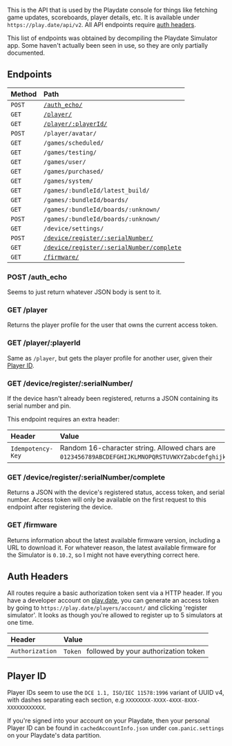 This is the API that is used by the Playdate console for things like fetching game updates, scoreboards, player details, etc. It is available under `https://play.date/api/v2`. All API endpoints require [auth headers](#auth-headers).

This list of endpoints was obtained by decompiling the Playdate Simulator app. Some haven't actually been seen in use, so they are only partially documented.

## Endpoints

| Method | Path |
|:-|:-|
| `POST` | [`/auth_echo/`](#post-auth_echo) |
| `GET`  | [`/player/`](#get-player) |
| `GET`  | [`/player/:playerId/`](#get-playerplayerid) |
| `POST` | `/player/avatar/` |
| `GET`  | `/games/scheduled/` |
| `GET`  | `/games/testing/` |
| `GET`  | `/games/user/` |
| `GET`  | `/games/purchased/` |
| `GET`  | `/games/system/` |
| `GET`  | `/games/:bundleId/latest_build/` |
| `GET`  | `/games/:bundleId/boards/` |
| `GET`  | `/games/:bundleId/boards/:unknown/` |
| `POST` | `/games/:bundleId/boards/:unknown/` |
| `GET`  | `/device/settings/` |
| `POST` | [`/device/register/:serialNumber/`]((#get-deviceregisterserialnumber)) |
| `GET`  | [`/device/register/:serialNumber/complete`](#get-deviceregisterserialnumbercomplete) |
| `GET`  | [`/firmware/`](#get-firmware) |

### POST /auth_echo

Seems to just return whatever JSON body is sent to it.

### GET /player

Returns the player profile for the user that owns the current access token.

### GET /player/:playerId

Same as `/player`, but gets the player profile for another user, given their [Player ID](#player-id).

### GET /device/register/:serialNumber/

If the device hasn't already been registered, returns a JSON containing its serial number and pin.

This endpoint requires an extra header:

| Header | Value |
|:-|:-|
| `Idempotency-Key` | Random 16-character string. Allowed chars are `0123456789ABCDEFGHIJKLMNOPQRSTUVWXYZabcdefghijklmnopqrstuvwxyz`. |

### GET /device/register/:serialNumber/complete

Returns a JSON with the device's registered status, access token, and serial number. Access token will only be available on the first request to this endpoint after registering the device.

### GET /firmware

Returns information about the latest available firmware version, including a URL to download it. For whatever reason, the latest available firmware for the Simulator is `0.10.2`, so I might not have everything correct here.

## Auth Headers

All routes require a basic authorization token sent via a HTTP header. If you have a developer account on [play.date](//play.date), you can generate an access token by going to `https://play.date/players/account/` and clicking 'register simulator'. It looks as though you're allowed to register up to 5 simulators at one time.

| Header | Value |
|:-|:-|
| `Authorization` | `Token ` followed by your authorization token |

## Player ID

Player IDs seem to use the `DCE 1.1, ISO/IEC 11578:1996` variant of UUID v4, with dashes separating each section, e.g `XXXXXXXX-XXXX-4XXX-8XXX-XXXXXXXXXXXX`.

If you're signed into your account on your Playdate, then your personal Player ID can be found in `cachedAccountInfo.json` under `com.panic.settings` on your Playdate's data partition.